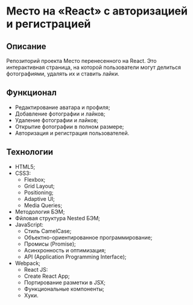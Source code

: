 # Место на «React» с авторизацией и регистрацией

## Описание 

Репозиторий проекта Место перенесенного на React. Это интерактивная страница, на которой пользователи могут делиться фотографиями, удалять их и ставить лайки.

## Функционал 

- Редактирование аватара и профиля;
- Добавление фотографии и лайков;
- Удаление фотографии и лайков;
- Открытие фотографии в полном размере;
- Авторизация и регистрация пользователей.

## Технологии 

- HTML5;
- CSS3:
  - Flexbox;
  - Grid Layout;
  - Positioning;
  - Adaptive UI;
  - Media Queries;
- Методология БЭМ;
- Фйловая структура Nested БЭМ;
- JavaScript:
  - Стиль CamelCase;
  - Объектно-ориентированное программирование;
  - Промисы (Promise);
  - Асинхронность и оптимизация;
  - API (Application Programming Interface);
- Webpack;
  - React JS:
  - Create React App;
  - Портирование разметки в JSX;
  - Функциональные компоненты;
  - Хуки.


